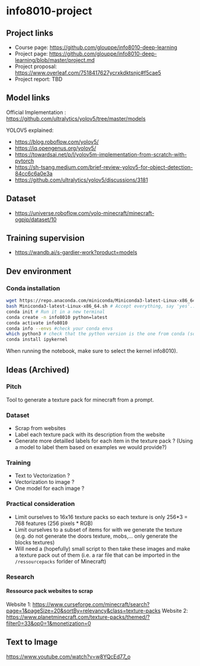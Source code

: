 # info8010-project

## Project links
- Course page: https://github.com/glouppe/info8010-deep-learning
- Project page: https://github.com/glouppe/info8010-deep-learning/blob/master/project.md
- Project proposal: https://www.overleaf.com/7518417627ycrxkdktsnjc#f5cae5
- Project report: TBD

## Model links
Official Implementation : https://github.com/ultralytics/yolov5/tree/master/models

YOLOV5 explained: 
- https://blog.roboflow.com/yolov5/
- https://iq.opengenus.org/yolov5/
- https://towardsai.net/p/l/yolov5m-implementation-from-scratch-with-pytorch
- https://sh-tsang.medium.com/brief-review-yolov5-for-object-detection-84cc6c6a0e3a
- https://github.com/ultralytics/yolov5/discussions/3181

## Dataset
- https://universe.roboflow.com/yolo-minecraft/minecraft-ogpjp/dataset/10

## Training supervision
- https://wandb.ai/s-gardier-work?product=models

## Dev environment

### Conda installation
```bash
wget https://repo.anaconda.com/miniconda/Miniconda3-latest-Linux-x86_64.sh
bash Miniconda3-latest-Linux-x86_64.sh # Accept everything, say 'yes'...
conda init # Run it in a new terminal
conda create -n info8010 python=latest
conda activate info8010
conda info --envs #check your conda envs
which python3 # check that the python version is the one from conda (something like /home/username/miniconda3/envs/info8010/bin/python3) 
conda install ipykernel
```

When running the notebook, make sure to select the kernel info8010).

## Ideas (Archived)

### Pitch
Tool to generate a texture pack for minecraft from a prompt.

### Dataset
- Scrap from websites
- Label each texture pack with its description from the website
- Generate more detailled labels for each item in the texture pack ? (Using a model to label them based on examples we would provide?)

### Training
- Text to Vectorization ?
- Vectorization to image ? 
- One model for each image ?

### Practical consideration
- Limit ourselves to 16x16 texture packs so each texture is only 256*3 = 768 features (256 pixels * RGB)
- Limit ourselves to a subset of items for with we generate the texture (e.g. do not generate the doors texture, mobs,... only generate the blocks textures)
- Will need a (hopefully) small script to then take these images and make a texture pack out of them (i.e. a rar file that can be imported in the `/ressourcepacks` forlder of Minecraft)

### Research
#### Ressource pack websites to scrap
Website 1: https://www.curseforge.com/minecraft/search?page=1&pageSize=20&sortBy=relevancy&class=texture-packs
Website 2: https://www.planetminecraft.com/texture-packs/themed/?filter0=33&op0=1&monetization=0

## Text to Image
https://www.youtube.com/watch?v=w8YQcEd77_o
